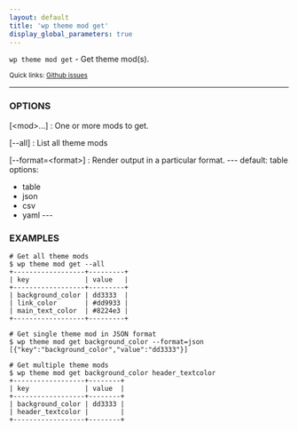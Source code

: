 ```yaml
---
layout: default
title: 'wp theme mod get'
display_global_parameters: true
---
```


`wp theme mod get` - Get theme mod(s).

<small>Quick links: <a href="https://github.com/wp-cli/wp-cli/issues?q=is%3Aopen+label%3Acommand%3Atheme-mod-get+sort%3Aupdated-desc">Github issues</a></small>

<hr />

### OPTIONS

[&lt;mod&gt;...]
: One or more mods to get.

[\--all]
: List all theme mods

[\--format=&lt;format&gt;]
: Render output in a particular format.
\---
default: table
options:
  - table
  - json
  - csv
  - yaml
\---

### EXAMPLES

    # Get all theme mods
    $ wp theme mod get --all
    +------------------+---------+
    | key              | value   |
    +------------------+---------+
    | background_color | dd3333  |
    | link_color       | #dd9933 |
    | main_text_color  | #8224e3 |
    +------------------+---------+

    # Get single theme mod in JSON format
    $ wp theme mod get background_color --format=json
    [{"key":"background_color","value":"dd3333"}]

    # Get multiple theme mods
    $ wp theme mod get background_color header_textcolor
    +------------------+--------+
    | key              | value  |
    +------------------+--------+
    | background_color | dd3333 |
    | header_textcolor |        |
    +------------------+--------+



